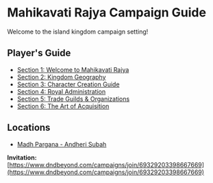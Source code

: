 
# Mahikavati Rajya Campaign Guide

Welcome to the island kingdom campaign setting!

## Player's Guide
- [Section 1: Welcome to Mahikavati Rajya](section-1-welcome.md)
- [Section 2: Kingdom Geography](section-2-geography.md)
- [Section 3: Character Creation Guide](section-3-character-creation.md)
- [Section 4: Royal Administration](section-4-administration.md)
- [Section 5: Trade Guilds & Organizations](section-5-guilds.md)
- [Section 6: The Art of Acquisition](section-6-primer.md)


## Locations
- [Madh Pargana - Andheri Subah](pargana_madh.md)

<!-- 
## Individual Subah Profiles
- [Maha-Amba](subah-maha-amba.md)
- [Andheri](subah-andheri.md)
- [Malad](subah-malad.md)
- [Chembur](subah-chembur.md)
- [Mulund](subah-mulund.md)
- [Mira](subah-mira.md)
- [Thane](subah-thane.md)
- [Sanjay Vanam Forest](forest-reserve.md)
-->

**Invitation:** [https://www.dndbeyond.com/campaigns/join/69329203398667669](https://www.dndbeyond.com/campaigns/join/69329203398667669)

